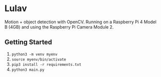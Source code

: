 # Lulav

Motion + object detection with OpenCV. Running on a Raspberry Pi 4 Model B (4GB) and using the Raspberry Pi Camera Module 2.

## Getting Started

1. `python3 -m venv myenv`
2. `source myenv/bin/activate`
3. `pip3 install -r requirements.txt`
3. `python3 main.py`